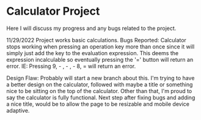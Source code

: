 # Calculator Project
Here I will discuss my progress and any bugs related to the project.

11/29/2022
Project works basic calculations. 
Bugs Reported: Calculator stops working when pressing an operation key more than once since it will simply just add the key to the evaluation expression.
This deems the expression incalculable so eventually pressing the '=' button will return an error. 
IE: Pressing 9, - , - , - 8, = will return an error. 

Design Flaw: Probably will start a new branch about this. I'm trying to have a better design on the calculator, followed with maybe a title or something nice 
to be sitting on the top of the calculator. 
Other than that, I'm proud to say the calculator is fully functional. 
Next step after fixing bugs and adding a nice title, would be to allow the page to be resizable and mobile device adaptive. 
